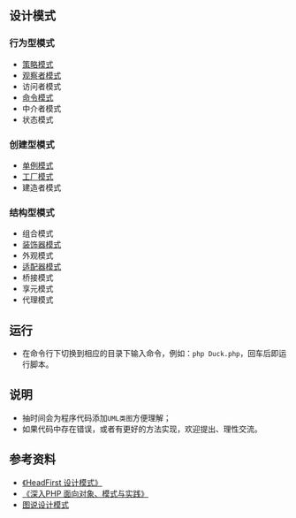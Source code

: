 ## 设计模式

### 行为型模式
* <a href="https://github.com/hhe0/design-pattern/tree/master/strategy-pattern">策略模式</a>
* <a href="https://github.com/hhe0/design-pattern/tree/master/observer-pattern">观察者模式</a>
* 访问者模式
* <a href="https://github.com/hhe0/design-pattern/tree/master/command-pattern">命令模式</a>
* 中介者模式
* 状态模式

### 创建型模式
* <a href="https://github.com/hhe0/design-pattern/tree/master/singleton-pattern">单例模式</a>
* <a href="https://github.com/hhe0/design-pattern/tree/master/factory-pattern">工厂模式</a>
* 建造者模式

### 结构型模式
* 组合模式
* <a href="https://github.com/hhe0/design-pattern/tree/master/decorator-pattern">装饰器模式</a>
* 外观模式
* <a href="https://github.com/hhe0/design-pattern/tree/master/adapter-pattern">适配器模式</a>
* 桥接模式
* 享元模式
* 代理模式

## 运行
* 在命令行下切换到相应的目录下输入命令，例如：`php Duck.php`，回车后即运行脚本。

## 说明
* 抽时间会为程序代码添加`UML类图`方便理解；
* 如果代码中存在错误，或者有更好的方法实现，欢迎提出、理性交流。

## 参考资料
* <a href="https://book.douban.com/subject/6559267/">《HeadFirst 设计模式》</a>
* <a href="https://book.douban.com/subject/2243615/">《深入PHP 面向对象、模式与实践》</a>
* <a href="https://design-patterns.readthedocs.io/zh_CN/latest/index.html">图说设计模式</a>
